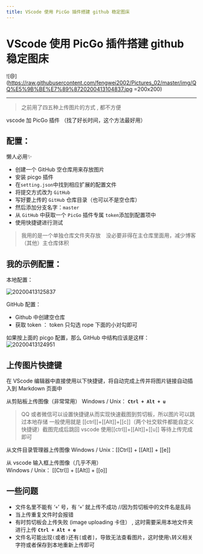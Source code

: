 ```yaml
---
title: VScode 使用 PicGo 插件搭建 github 稳定图床
---
```


# VScode 使用 PicGo 插件搭建 github 稳定图床

![@](https://raw.githubusercontent.com/fengwei2002/Pictures_02/master/img/QQ%E5%9B%BE%E7%89%8720200413104837.jpg =200x200)
***

> 之前用了四五种上传图片的方式 , 都不方便

vscode 加 PicGo 插件 （找了好长时间，这个方法最好用）

## 配置：  

懒人必用✨

* 创建一个 GitHub 空仓库用来存放图片
* 安装 picgo 插件
* 在`setting.json`中找到相应扩展的配置文件
* 将提交方式改为 `GitHub`　　  
* 写好要上传的 `GitHub` 仓库目录（也可以不是空仓库）
* 然后添加分支名字：`master`　
* 从 `GitHub` 中获取一个 `PicGo` 插件专属 `token`添加到配置项中  　
* 使用快捷键进行测试

>我用的是一个单独仓库文件夹存放　没必要非得在主仓库里面用，减少博客（其他）主仓库体积

## 我的示例配置：

本地配置：

![20200413125837](https://raw.githubusercontent.com/fengwei2002/Pictures_02/master/img/20200413125837.png)

GitHub 配置：

* Github 中创建空仓库
* 获取 token ： token 只勾选 rope 下面的小对勾即可

如果按上面的 picgo 配置，那么 GitHub 中结构应该是这样：
![20200413124951](https://raw.githubusercontent.com/fengwei2002/Pictures_02/master/img/20200413124951.png)

## 上传图片快捷键

在 VScode 编辑器中直接使用以下快捷键，将自动完成上传并将图片链接自动插入到 Markdown 页面中

从剪贴板上传图像（非常常用）
Windows / Unix： **`Ctrl + Alt + u`**
>QQ 或者微信可以设置快捷键从而实现快速截图到剪切板，所以图片可以跳过本地存储
>一般使用就是 [[ctrl]]+[[Alt]]+[[c]]（两个社交软件都能自定义快捷键）截图完成后跳回 vscode
>使用[[ctrl]]+[[Alt]]+[[u]] 等待上传完成即可

从文件目录管理器上传图像
Windows / Unix：[[Ctrl]] + [[Alt]] + [[e]]

从 vscode 输入框上传图像（几乎不用）   
Windows / Unix： [[Ctrl]] + [[Alt]] + [[o]] 

## 一些问题

* 文件名里不能有 ‘`+`’ 号，有 ‘`+`’ 就上传不成功 //因为剪切板中的文件名是乱码
* 当上传重复文件时会报错
* 有时剪切板会上传失败 (image uploading 卡住） , 这时需要采用本地文件夹进行上传 **`Ctrl + Alt + e`**
* 文件名可能出现`(`或者`)`还有`[`或者`]`，导致无法查看图片，这时使用`\`转义相关字符或者保存到本地重新上传即可


